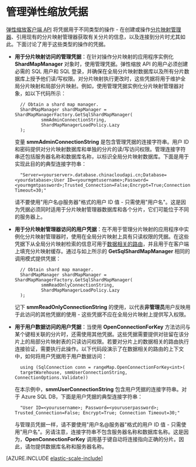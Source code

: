 <properties title="Managing Elastic Scale Credentials" pageTitle="管理弹性缩放凭据" description="如何为弹性缩放应用程序设置正确的凭据级别（从管理员到只读权限）。" metaKeywords="Azure SQL Database, elastic scale, about user credentials in elastic scale" services="sql-database" documentationCenter="" manager="jhubbard" authors="sidneyh@microsoft.com"/>

<tags
   ms.service="sql-database"
   ms.date="02/16/2015"
   wacn.date="05/25/2015"/>

# 管理弹性缩放凭据  

[弹性缩放客户端 API](http://go.microsoft.com/?linkid=9862605) 将凭据用于不同类型的操作 - 在创建或操作[分片映射管理器](/documentation/articles/sql-database-elastic-scale-shard-map-management)、引用现有的分片映射管理器获取有关分片的信息，以及连接到分片时尤其如此。下面讨论了用于这些类型的操作的凭据。 


* **用于分片映射访问的管理凭据**：在针对操作分片映射的应用程序实例化 **ShardMapManager** 对象时，使用管理凭据。弹性缩放 API 的用户必须创建必需的 SQL 用户和 SQL 登录，并确保在全局分片映射数据库以及所有分片数据库上授予他们读/写权限。对分片映射执行更改时，这些凭据将用于维护全局分片映射和局部分片映射。例如，使用管理凭据实例化分片映射管理器对象，如以下代码所示： 

        // Obtain a shard map manager. 
        ShardMapManager shardMapManager = ShardMapManagerFactory.GetSqlShardMapManager( 
                smmAdminConnectionString, 
                ShardMapManagerLoadPolicy.Lazy 
        ); 


     变量 **smmAdminConnectionString** 是包含管理凭据的连接字符串。用户 ID 和密码提供对分片映射数据库和单独的分片的读/写访问权限。管理连接字符串还包括服务器名称和数据库名称，以标识全局分片映射数据库。下面是用于实现此目的的典型连接字符串：

        "Server=<yourserver>.database.chinacloudapi.cn;Database=<yourdatabase>;User ID=<yourmgmtusername>;Password=<yourmgmtpassword>;Trusted_Connection=False;Encrypt=True;Connection Timeout=30;" 

     请不要使用"用户名@服务器"格式的用户 ID 值 - 只需使用"用户名"。这是因为凭据必须同时适用于分片映射管理器数据库和各个分片，它们可能位于不同的服务器上。
     
* **用于分片映射管理器访问的用户凭据**：在不用于管理分片映射的应用程序中实例化分片映射管理器时，使用在全局分片映射上具有只读权限的凭据。在这些凭据下从全局分片映射检索的信息可用于[数据相关的路由](/documentation/articles/sql-database-elastic-scale-data-dependent-routing)，并且用于在客户端上填充分片映射缓存。通过与如上所示的 **GetSqlShardMapManager** 相同的调用模式提供凭据： 
 
        // Obtain shard map manager. 
        ShardMapManager shardMapManager = ShardMapManagerFactory.GetSqlShardMapManager( 
                smmReadOnlyConnectionString, 
                ShardMapManagerLoadPolicy.Lazy
        );  

     记下 **smmReadOnlyConnectionString** 的使用，以代表**非管理员**用户反映用于此访问的其他凭据的使用 - 这些凭据不应在全局分片映射上提供写入权限。 

* **用于用户数据访问的用户凭据**：当使用 **OpenConnectionForKey** 方法访问与某个键相关联的分片时，还需使用其他凭据。这些凭据需要提供对驻留在该分片上的局部分片映射表的只读访问权限。若要对分片上的数据相关的路由执行连接验证，需要执行此操作。以下代码段演示了在数据相关的路由的上下文中，如何将用户凭据用于用户数据访问： 
 
        using (SqlConnection conn = rangeMap.OpenConnectionForKey<int>( 
        targetWarehouse, smmUserConnectionString, ConnectionOptions.Validate)) 

    在本示例中，**smmUserConnectionString** 包含用户凭据的连接字符串。对于 Azure SQL DB，下面是用户凭据的典型连接字符串： 

        "User ID=<yourusername>; Password=<youruserpassword>; Trusted_Connection=False; Encrypt=True; Connection Timeout=30;"  

    与管理员凭据一样，请不要使用"用户名@服务器"格式的用户 ID 值 - 只需使用"用户名"。另请注意，连接字符串不包含服务器名称和数据库名称。这是因为，**OpenConnectionForKey** 调用基于键自动将连接指向正确的分片。因此，请勿提供数据库名称和服务器名称。 

[AZURE.INCLUDE [elastic-scale-include](../includes/elastic-scale-include.md)]

<!--HONumber=55-->